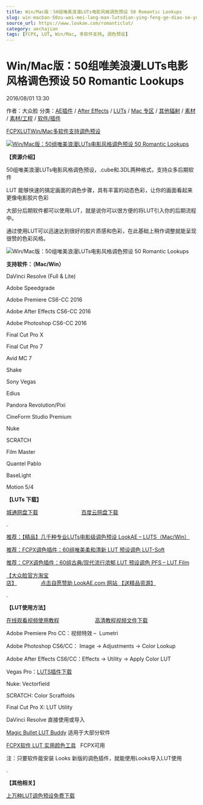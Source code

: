 ```yaml
---
title: Win/Mac版：50组唯美浪漫LUTs电影风格调色预设 50 Romantic Lookups
slug: win-macban-50zu-wei-mei-lang-man-lutsdian-ying-feng-ge-diao-se-yu-she-50-romantic-lookups
source_url: https://www.lookae.com/romanticlut/
category: aechajian
tags: [FCPX, LUT, Win/Mac, 多软件支持, 调色预设]
---
```

# Win/Mac版：50组唯美浪漫LUTs电影风格调色预设 50 Romantic Lookups

2016/08/01 13:30

作者：大众脸
分类：[AE插件](https://www.lookae.com/after-effects/aechajian/) / [After Effects](https://www.lookae.com/after-effects/) / [LUTs](https://www.lookae.com/sucai/lutsfile/) / [Mac 专区](https://www.lookae.com/mac-osx/) / [其他辐射](https://www.lookae.com/others/) / [素材](https://www.lookae.com/sucai/) / [素材/工程](https://www.lookae.com/others/sucaigongcheng/) / [软件/插件](https://www.lookae.com/qitarjcj/)

[FCPX](https://www.lookae.com/tag/fcpx/)[LUT](https://www.lookae.com/tag/lut/)[Win/Mac](https://www.lookae.com/tag/winmac/)[多软件支持](https://www.lookae.com/tag/%e5%a4%9a%e8%bd%af%e4%bb%b6%e6%94%af%e6%8c%81/)[调色预设](https://www.lookae.com/tag/%e8%b0%83%e8%89%b2%e9%a2%84%e8%ae%be/)

[![Win/Mac版：50组唯美浪漫LUTs电影风格调色预设 50 Romantic Lookups](https://www.lookae.com/wp-content/uploads/2016/07/Romantic-Lookups.jpg "Win/Mac版：50组唯美浪漫LUTs电影风格调色预设 50 Romantic Lookups-LookAE.com")](https://www.lookae.com/wp-content/uploads/2016/07/Romantic-Lookups.jpg)

**【资源介绍】**

50组唯美浪漫LUTs电影风格调色预设，.cube和.3DL两种格式，支持众多后期软件

LUT 能够快速的搞定画面的调色步骤，具有丰富的动态色彩，让你的画面看起来更像电影胶片色彩

大部分后期软件都可以使用LUT，就是说你可以很方便的将LUT引入你的后期流程中。

通过使用LUT可以迅速达到很好的胶片质感和色彩，在此基础上稍作调整就能呈现很赞的色彩风格。

![Win/Mac版：50组唯美浪漫LUTs电影风格调色预设 50 Romantic Lookups](https://img.alicdn.com/imgextra/i2/705956171/TB2GkADtFXXXXXCXXXXXXXXXXXX_!!705956171.jpg "Win/Mac版：50组唯美浪漫LUTs电影风格调色预设 50 Romantic Lookups-LookAE.com")

**支持软件：（Mac/Win）**

DaVinci Resolve (Full & Lite)

Adobe Speedgrade

Adobe Premiere CS6-CC 2016

Adobe After Effects CS6-CC 2016

Adobe Photoshop CS6-CC 2016

Final Cut Pro X

Final Cut Pro 7

Avid MC 7

Shake

Sony Vegas

Edius

Pandora Revolution/Pixi

CineForm Studio Premium

Nuke

SCRATCH

Film Master

Quantel Pablo

BaseLight

Motion 5/4

**【LUTs 下载】**

[城通网盘下载](http://lookae.ctfile.com/fs/7j0154626469)                             [百度云网盘下载](https://pan.baidu.com/s/1kVfKZyf)

.

[推荐：【精品】几千种专业LUTs电影级调色预设 LookAE – LUTS（Mac/Win）](https://www.lookae.com/lookaeluts/)

[推荐：FCPX调色插件：60组唯美柔和清新 LUT 预设调色 LUT-Soft](https://item.taobao.com/item.htm?spm=a1z10.3-c.w4002-2793086484.29.ksKbyZ&id=524413880158)

[推荐：CPX调色插件：60组古典/现代流行浓郁 LUT 预设调色 PFS – LUT Film](https://item.taobao.com/item.htm?spm=0.0.0.0.OffltL&id=527320967186)

[【大众脸官方淘宝店】](https://lookae.taobao.com/)                [点击自愿赞助 LookAE.com 网站 【送精品资源】](https://www.lookae.com/sponsor/)

.

**【LUT使用方法】**

[在线观看视频使用教程](https://cloud.video.taobao.com/play/u/705956171/e/1/t/1/p/2/33494167.swf)                        [高清教程视频文件下载](https://pan.baidu.com/s/1dEdBwA1)

Adobe Premiere Pro CC：视频特效 –  Lumetri

Adobe Photoshop CS6/CC： Image → Adjustments → Color Lookup

Adobe After Effects CS6/CC：Effects → Utility → Apply Color LUT

Vegas Pro：[LUTS插件下载](https://www.lookae.com/ofxlut/)

Nuke: Vectorfield

SCRATCH: Color Scraffolds

Final Cut Pro X: LUT Utility

DaVinci Resolve 直接使用或导入

[Magic Bullet LUT Buddy](https://www.redgiant.com/downloads/free-products/) 适用于大部分软件

[FCPX软件 LUT 实用颜色工具](https://www.lookae.com/fcpx-lut/)   FCPX可用

注：只要软件能安装 Looks 新版的调色插件，就能使用Looks导入LUT使用

.

**【其他相关】**

[上万种LUT调色预设免费下载](https://www.lookae.com/tag/lut/)
